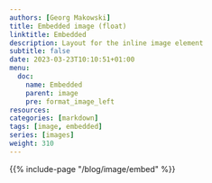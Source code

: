 ```yaml
---
authors: [Georg Makowski]
title: Embedded image (float)
linktitle: Embedded
description: Layout for the inline image element
subtitle: false
date: 2023-03-23T10:10:51+01:00
menu:
  doc:
    name: Embedded
    parent: image
    pre: format_image_left
resources:
categories: [markdown]
tags: [image, embedded]
series: [images]
weight: 310
---
```


{{% include-page "/blog/image/embed" %}}

